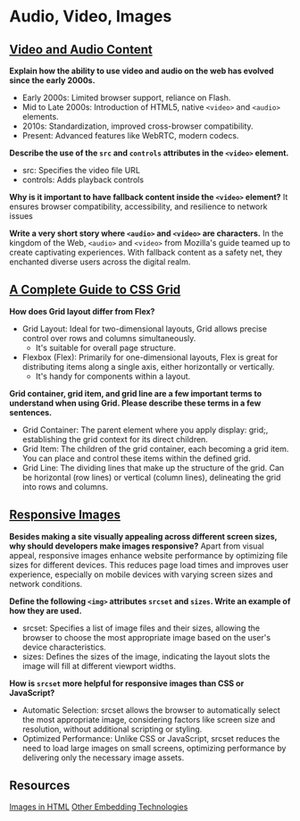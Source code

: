 # Audio, Video, Images

## [Video and Audio Content](https://developer.mozilla.org/en-US/docs/Learn/HTML/Multimedia_and_embedding/Video_and_audio_content)

**Explain how the ability to use video and audio on the web has evolved since the early 2000s.**
- Early 2000s: Limited browser support, reliance on Flash.
- Mid to Late 2000s: Introduction of HTML5, native `<video>` and `<audio>` elements.
- 2010s: Standardization, improved cross-browser compatibility.
- Present: Advanced features like WebRTC, modern codecs.

**Describe the use of the `src` and `controls` attributes in the `<video>` element.**
- src: Specifies the video file URL
- controls: Adds playback controls

**Why is it important to have fallback content inside the `<video>` element?**
It ensures browser compatibility, accessibility, and resilience to network issues

**Write a very short story where `<audio>` and `<video>` are characters.**
In the kingdom of the Web, `<audio>` and `<video>` from Mozilla's guide teamed up to create captivating experiences. With fallback content as a safety net, they enchanted diverse users across the digital realm.

## [A Complete Guide to CSS Grid](https://css-tricks.com/snippets/css/complete-guide-grid/)

**How does Grid layout differ from Flex?**
- Grid Layout: Ideal for two-dimensional layouts, Grid allows precise control over rows and columns simultaneously. 
  - It's suitable for overall page structure.
- Flexbox (Flex): Primarily for one-dimensional layouts, Flex is great for distributing items along a single axis, either horizontally or vertically. 
  - It's handy for components within a layout.

**Grid container, grid item, and grid line are a few important terms to understand when using Grid. Please describe these terms in a few sentences.**
- Grid Container: The parent element where you apply display: grid;, establishing the grid context for its direct children.
- Grid Item: The children of the grid container, each becoming a grid item. You can place and control these items within the defined grid.
- Grid Line: The dividing lines that make up the structure of the grid. Can be horizontal (row lines) or vertical (column lines), delineating the grid into rows and columns.

## [Responsive Images](https://developer.mozilla.org/en-US/docs/Learn/HTML/Multimedia_and_embedding/Responsive_images)
**Besides making a site visually appealing across different screen sizes, why should developers make images responsive?**
Apart from visual appeal, responsive images enhance website performance by optimizing file sizes for different devices. This reduces page load times and improves user experience, especially on mobile devices with varying screen sizes and network conditions.

**Define the following `<img>` attributes `srcset` and `sizes`. Write an example of how they are used.**
- srcset: Specifies a list of image files and their sizes, allowing the browser to choose the most appropriate image based on the user's device characteristics.
- sizes: Defines the sizes of the image, indicating the layout slots the image will fill at different viewport widths.

**How is `srcset` more helpful for responsive images than CSS or JavaScript?**
- Automatic Selection: srcset allows the browser to automatically select the most appropriate image, considering factors like screen size and resolution, without additional scripting or styling.
- Optimized Performance: Unlike CSS or JavaScript, srcset reduces the need to load large images on small screens, optimizing performance by delivering only the necessary image assets.

## Resources
[Images in HTML](https://developer.mozilla.org/en-US/docs/Learn/HTML/Multimedia_and_embedding/Images_in_HTML)
[Other Embedding Technologies](https://developer.mozilla.org/en-US/docs/Learn/HTML/Multimedia_and_embedding/Other_embedding_technologies)